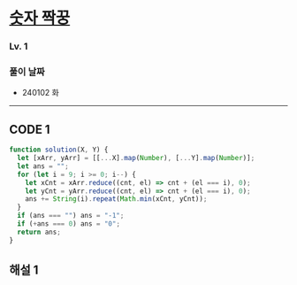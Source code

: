 # [숫자 짝꿍](https://school.programmers.co.kr/learn/courses/30/lessons/131128)

### Lv. 1

### 풀이 날짜

- 240102 화

---

## CODE 1

```javascript
function solution(X, Y) {
  let [xArr, yArr] = [[...X].map(Number), [...Y].map(Number)];
  let ans = "";
  for (let i = 9; i >= 0; i--) {
    let xCnt = xArr.reduce((cnt, el) => cnt + (el === i), 0);
    let yCnt = yArr.reduce((cnt, el) => cnt + (el === i), 0);
    ans += String(i).repeat(Math.min(xCnt, yCnt));
  }
  if (ans === "") ans = "-1";
  if (+ans === 0) ans = "0";
  return ans;
}
```

## 해설 1
